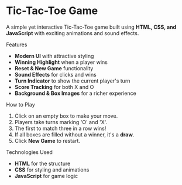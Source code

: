  <h1>Tic-Tac-Toe Game</h1>

A simple yet interactive Tic-Tac-Toe game built using **HTML, CSS, and JavaScript** with exciting animations and sound effects.

Features
- **Modern UI** with attractive styling
- **Winning Highlight** when a player wins
- **Reset & New Game** functionality
- **Sound Effects** for clicks and wins
- **Turn Indicator** to show the current player's turn
- **Score Tracking** for both X and O
- **Background & Box Images** for a richer experience

How to Play
1. Click on an empty box to make your move.
2. Players take turns marking 'O' and 'X'.
3. The first to match three in a row wins! 
4. If all boxes are filled without a winner, it's a **draw**.
5. Click **New Game** to restart.

Technologies Used
- **HTML** for the structure
- **CSS** for styling and animations
- **JavaScript** for game logic
